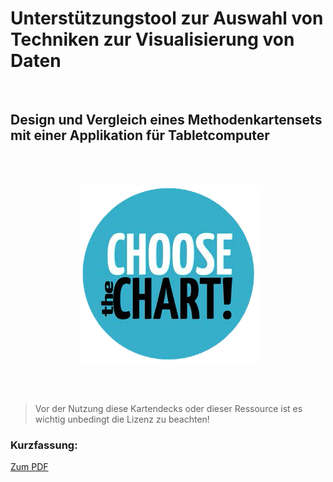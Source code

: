 # Unterstützungstool zur Auswahl von Techniken zur Visualisierung von Daten
<br />

## Design und Vergleich eines Methodenkartensets mit einer Applikation für Tabletcomputer
<br />
<br />

<p align="center">
 <img src="CHOOSEtheCHART_Logo.png" alt="Onboarding Logo">
</p>

<br />
<br />

> Vor der Nutzung diese Kartendecks oder dieser Ressource ist es wichtig unbedingt die Lizenz zu beachten!


### Kurzfassung:

[Zum PDF](https://docs.google.com/viewer?url=https://github.com/fhstp/CHOOSE_the_CHART/raw/main/CHOOSEtheCHART.pdf)
